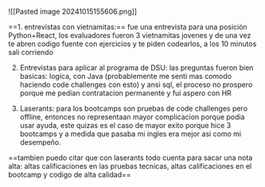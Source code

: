 ![[Pasted image 20241015155606.png]]


==1. entrevistas con vietnamitas:==
fue una entrevista para una posición Python+React, los evaluadores fueron 3 vietnamitas jovenes y de una vez te abren codigo fuente con ejercicios y te piden codearlos, a los 10 minutos sali corriendo

2. Entrevistas para aplicar al programa de  DSU:
las preguntas fueron bien basicas: logica, con Java (probablemente me senti mas comodo haciendo code challenges con esto) y ansi sql, el proceso no prospero porque me pedian contratacion permanente y fui aspero con HR

3. Laserants:
para los bootcamps son pruebas de code challenges pero offline, entonces no representaan mayor complicacion porque podia usar ayuda, este quizas es el caso de mayor exito porque hice 3 bootcamps y a medida que pasaba mi ingles era mejor asi como mi desempeño.

==tambien puedo citar que con laserants todo cuenta para sacar una nota alta: altas calificaciones en las pruebas tecnicas, altas calificaciones en el bootcamp y codigo de alta calidad==
